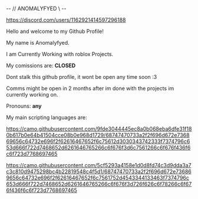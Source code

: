 -- // ANOMALYFYED \\ --

https://discord.com/users/1162921414597296188

Hello and welcome to my Github Profile!

My name is Anomalyfyed.

I am Currently Working with roblox Projects.

My comissions are: **CLOSED**

Dont stalk this github profile, it wont be open any time soon :3

Comms might be open in 2 months after im done with the projects im currently working on.

Pronouns: **any**

My main scripting languages are:

https://camo.githubusercontent.com/9fde3044445ec8a0b068eba6dfe31f180b617b0e64b41504cce08b0e968d1729/68747470733a2f2f696d672e736869656c64732e696f2f62616467652f6c75612d3030343742333f7374796c653d666f722d7468652d6261646765266c6f676f3d6c7561266c6f676f436f6c6f723d7768697465

https://camo.githubusercontent.com/5cf5293a4158e1d0d8fd74c3d9dda3a7c3c810d9475298bc4b22819548c4f5d1/68747470733a2f2f696d672e736869656c64732e696f2f62616467652f6c7561752d4543344133463f7374796c653d666f722d7468652d6261646765266c6f676f3d726f626c6f78266c6f676f436f6c6f723d7768697465
